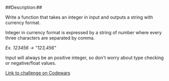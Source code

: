 ##Description:##

Write a function that takes an integer in input and outputs a string with currency format.

Integer in currency format is expressed by a string of number where every three characters are separated by comma.

_Ex. 123456 -> "123,456"_

Input will always be an positive integer, so don't worry about type checking or negative/float values.

[Link to challenge on Codewars](http://www.codewars.com/kata/reviews/55103eb849073295ec000ead/groups/5571b0ec5c40a5d77200002b)
